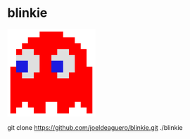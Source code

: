 # blinkie
<img src="https://raw.githubusercontent.com/joeldeaguero/blinkie/master/blinkie.png" alt="blinkie" width="200px"></img>

git clone https://github.com/joeldeaguero/blinkie.git
./blinkie
